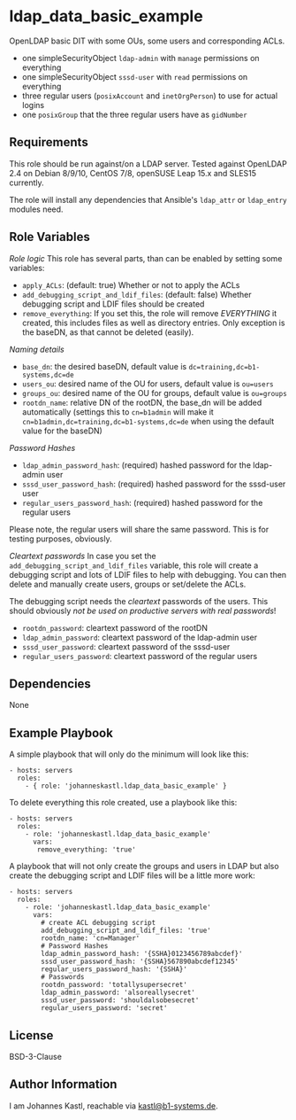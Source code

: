 ldap_data_basic_example
=========

OpenLDAP basic DIT with some OUs, some users and corresponding ACLs.

- one simpleSecurityObject `ldap-admin` with `manage` permissions on everything
- one simpleSecurityObject `sssd-user` with `read` permissions on everything
- three regular users (`posixAccount` and `inetOrgPerson`) to use for actual logins
- one `posixGroup` that the three regular users have as `gidNumber`

Requirements
------------

This role should be run against/on a LDAP server. Tested against OpenLDAP 2.4 on Debian 8/9/10, CentOS 7/8, openSUSE Leap 15.x and SLES15 currently.

The role will install any dependencies that Ansible's `ldap_attr` or `ldap_entry` modules need.

Role Variables
--------------

*Role logic*
This role has several parts, than can be enabled by setting some variables:
- `apply_ACLs`: (default: true) Whether or not to apply the ACLs
- `add_debugging_script_and_ldif_files`: (default: false) Whether debugging script and LDIF files should be created
- `remove_everything`: If you set this, the role will remove *EVERYTHING* it created, this includes files as well as directory entries. Only exception is the baseDN, as that cannot be deleted (easily).

*Naming details*

- `base_dn`: the desired baseDN, default value is `dc=training,dc=b1-systems,dc=de`
- `users_ou`: desired name of the OU for users, default value is `ou=users`
- `groups_ou`: desired name of the OU for groups, default value is `ou=groups`
- `rootdn_name`: relative DN of the rootDN, the base_dn will be added automatically (settings this to `cn=b1admin` will make it `cn=b1admin,dc=training,dc=b1-systems,dc=de` when using the default value for the baseDN)

*Password Hashes*
- `ldap_admin_password_hash`: (required) hashed password for the ldap-admin user
- `sssd_user_password_hash`: (required) hashed password for the sssd-user user
- `regular_users_password_hash`: (required) hashed password for the regular users

Please note, the regular users will share the same password. This is for testing purposes, obviously.

*Cleartext passwords*
In case you set the `add_debugging_script_and_ldif_files` variable, this role will create a debugging script and lots of LDIF files to help with debugging. You can then delete and manually create users, groups or set/delete the ACLs.

The debugging script needs the *cleartext* passwords of the users. This should obviously *not be used on productive servers with real passwords*!

- `rootdn_password`: cleartext password of the rootDN
- `ldap_admin_password`: cleartext password of the ldap-admin user
- `sssd_user_password`: cleartext password of the sssd-user
- `regular_users_password`: cleartext password of the regular users

Dependencies
------------

None

Example Playbook
----------------

A simple playbook that will only do the minimum will look like this:
```
- hosts: servers
  roles:
    - { role: 'johanneskastl.ldap_data_basic_example' }
```

To delete everything this role created, use a playbook like this:
```
- hosts: servers
  roles:
    - role: 'johanneskastl.ldap_data_basic_example'
      vars:
       remove_everything: 'true' 
```


A playbook that will not only create the groups and users in LDAP but also create the debugging script and LDIF files will be a little more work:
```
- hosts: servers
  roles:
    - role: 'johanneskastl.ldap_data_basic_example'
      vars:
        # create ACL debugging script
        add_debugging_script_and_ldif_files: 'true'
        rootdn_name: 'cn=Manager'
        # Password Hashes
        ldap_admin_password_hash: '{SSHA}0123456789abcdef}'
        sssd_user_password_hash: '{SSHA}567890abcdef12345'
        regular_users_password_hash: '{SSHA}'
        # Passwords
        rootdn_password: 'totallysupersecret'
        ldap_admin_password: 'alsoreallysecret'
        sssd_user_password: 'shouldalsobesecret'
        regular_users_password: 'secret'
```

License
-------

BSD-3-Clause

Author Information
------------------

I am Johannes Kastl, reachable via kastl@b1-systems.de.
